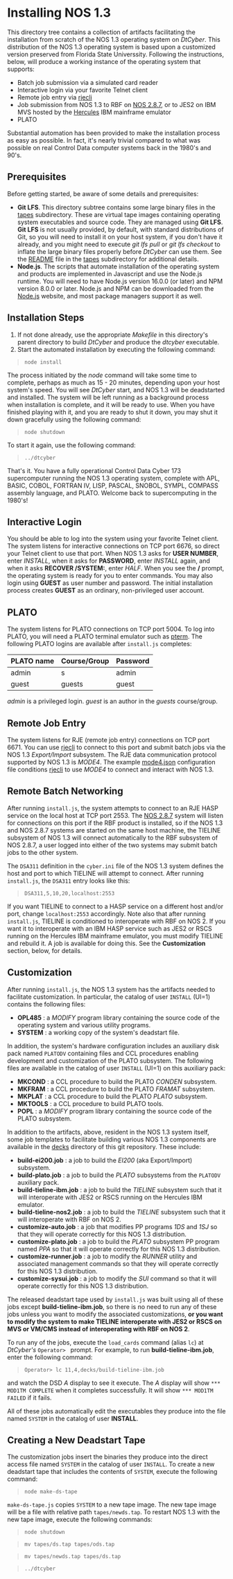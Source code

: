 # Installing NOS 1.3
This directory tree contains a collection of artifacts facilitating the installation
from scratch of the NOS 1.3 operating system on *DtCyber*. This distribution of the
NOS 1.3 operating system is based upon a customized version preserved from Florida
State Universsity. Following the instructions, below, will produce a working instance
of the operating system that supports:

- Batch job submission via a simulated card reader
- Interactive login via your favorite Telnet client
- Remote job entry via [rjecli](../rje-station)
- Job submission from NOS 1.3 to RBF on [NOS 2.8.7](../NOS2.8.7), or to JES2 on IBM
MVS hosted by the [Hercules](https://sdl-hercules-390.github.io/html/) IBM mainframe
emulator
- PLATO

Substantial automation has been provided to make the installation process
as easy as possible. In fact, it's nearly trivial compared to what was possible on
real Control Data computer systems back in the 1980's and 90's.

## Prerequisites
Before getting started, be aware of some details and prerequisites:

- **Git LFS**. This directory subtree contains some large binary files in the
[tapes](tapes) subdirectory. These are virtual tape images containing operating
system executables and source code. They are managed using **Git LFS**. **Git LFS**
is not usually provided, by default, with standard distributions of Git, so you will
need to install it on your host system, if you don't have it already, and you might
need to execute *git lfs pull* or *git lfs checkout* to inflate the large binary
files properly before *DtCyber* can use them. See the [README](tapes/README.md) file
in the [tapes](tapes) subdirectory for additional details.
- **Node.js**. The scripts that automate installation of the operating system and
products are implemented in Javascript and use the Node.js runtime. You will need
to have Node.js version 16.0.0 (or later) and NPM version 8.0.0 or later. Node.js and
NPM can be downloaded from the [Node.js](https://nodejs.org/) website, and most
package managers support it as well.

## Installation Steps
1. If not done already, use the appropriate *Makefile* in this directory's parent
directory to build *DtCyber* and produce the *dtcyber* executable.
2. Start the automated installation by executing the following command:

>`node install`

The process initiated by the *node* command will take some time to complete, perhaps
as much as 15 - 20 minutes, depending upon your host system's speed. You will see
*DtCyber* start, and NOS 1.3 will be deadstarted and installed. The system will be
left running as a background process when installation is complete, and it will be
ready to use. When you have finished playing with it, and you are ready to shut it
down, you may shut it down gracefully using the following command:

>`node shutdown`

To start it again, use the following command:

>`../dtcyber`

That's it. You have a fully operational Control Data Cyber 173 supercomputer
running the NOS 1.3 operating system, complete with APL, BASIC, COBOL, FORTRAN IV,
LISP, PASCAL, SNOBOL, SYMPL, COMPASS assembly language, and PLATO. Welcome back to
supercomputing in the 1980's!

## Interactive Login
You should be able to log into the system using your favorite Telnet client. The
system listens for interactive connections on TCP port 6676, so direct your Telnet
client to use that port. When NOS 1.3 asks for **USER NUMBER**, enter *INSTALL*, when
it asks for **PASSWORD**, enter *INSTALL* again, and when it asks
**RECOVER /SYSTEM:**, enter *HALF*. When you see the **/** prompt, the operating
system is ready for you to enter commands. You may also login using **GUEST** as user
number and password. The initial installation process creates **GUEST** as an
ordinary, non-privileged user account.

## PLATO
The system listens for PLATO connections on TCP port 5004. To log into PLATO, you
will need a PLATO terminal emulator such as
[pterm](https://www.cyber1.org/pterm.asp). The following PLATO logins are available
after `install.js` completes:

| PLATO name   | Course/Group      | Password |
|--------------|-------------------|----------|
| admin        | s                 | admin    |
| guest        | guests            | guest    |

*admin* is a privileged login. *guest* is an author in the *guests* course/group.

## Remote Job Entry
The system listens for RJE (remote job entry) connections on TCP port 6671. You
can use [rjecli](../rje-station) to connect to this port and submit batch jobs via
the NOS 1.3 *Export/Import* subsystem. The RJE data communication protocol supported
by NOS 1.3 is *MODE4*. The example [mode4.json](../rje-station/examples/)
configuration file conditions [rjecli](../rje-station) to use *MODE4* to connect and
interact with NOS 1.3.

## Remote Batch Networking
After running `install.js`, the system attempts to connect to an RJE HASP
service on the local host at TCP port 2553. The [NOS 2.8.7](../NOS2.8.7) system will
listen for connections on this port if the RBF product is installed, so if the NOS
1.3 and NOS 2.8.7 systems are started on the same host machine, the TIELINE
subsystem of NOS 1.3 will connect automatically to the RBF subsystem of NOS 2.8.7,
a user logged into either of the two systems may submit batch jobs to the other
system.

The `DSA311` definition in the `cyber.ini` file of the NOS 1.3 system defines the
host and port to which TIELINE will attempt to connect. After running
`install.js`, the `DSA311` entry looks like this:

>`DSA311,5,10,20,localhost:2553`

If you want TIELINE to connect to a HASP service on a different host and/or port,
change `localhost:2553` accordingly. Note also that after running
`install.js`, TIELINE is conditioned to interoperate with RBF on NOS 2. If
you want it to interoperate with an IBM HASP service such as JES2 or RSCS running on
the Hercules IBM mainframe emulator, you must modify TIELINE and rebuild it. A job
is available for doing this. See the **Customization** section, below, for details.

## Customization
After running `install.js`, the NOS 1.3 system has the artifacts needed to
facilitate customization. In particular, the catalog of user `INSTALL` (UI=1)
contains the following files:

- **OPL485** : a *MODIFY* program library containing the source code of the operating
system and various utility programs.
- **SYSTEM** : a working copy of the system's deadstart file.

In addition, the system's hardware configuration includes an auxiliary disk pack
named `PLATODV` containing files and CCL procedures enabling development and
customization of the PLATO subsystem. The following files are available in the
catalog of user `INSTALL` (UI=1) on this auxiliary pack:

- **MKCOND** : a CCL procedure to build the PLATO *CONDEN* subsystem.
- **MKFRAM** : a CCL procedure to build the PLATO *FRAMAT* subsystem.
- **MKPLAT** : a CCL procedure to build the PLATO *PLATO* subsystem.
- **MKTOOLS** : a CCL procedure to build PLATO tools.
- **POPL** : a *MODIFY* program library containing the source code of the PLATO
subsystem.

In addition to the artifacts, above, resident in the NOS 1.3 system itself, some
job templates to facilitate building various NOS 1.3 components are available in
the [decks](decks) directory of this git repository. These include:

- **build-ei200.job** : a job to build the *EI200* (aka Export/Import) subsystem.
- **build-plato.job** : a job to build the *PLATO* subsystems from the `PLATODV` auxiliary pack.
- **build-tieline-ibm.job** : a job to build the *TIELINE* subsystem such that it will interoperate with JES2 or RSCS running on the Hercules IBM emulator.
- **build-tieline-nos2.job** : a job to build the *TIELINE* subsystem such that it
will interoperate with RBF on NOS 2.
- **customize-auto.job** : a job that modifies PP programs *1DS* and *1SJ* so that
they will operate correctly for this NOS 1.3 distribution.
- **customize-plato.job** : a job to build the *PLATO* subsystem PP program named
*PPA* so that it will operate correctly for this NOS 1.3 distribution.
- **customize-runner.job** : a job to modify the *RUNNER* utility and associated
management commands so that they will operate correctly for this NOS 1.3
distribution.
- **customize-sysui.job** : a job to modify the *SUI* command so that it will operate
correctly for this NOS 1.3 distribution.

The released deadstart tape used by `install.js` was built using all of these
jobs except **build-tieline-ibm.job**, so there is no need to run any of these jobs
unless you want to modify the associated customizations, **or you want to modify
the system to make TIELINE interoperate with JES2 or RSCS on MVS or VM/CMS instead of
interoperating with RBF on NOS 2**.

To run any of the jobs, execute the `load_cards` command (alias `lc`) at *DtCyber's*
`Operator> ` prompt. For example, to run **build-tieline-ibm.job**, enter the following command:

>`Operator> lc 11,4,decks/build-tieline-ibm.job`

and watch the DSD *A* display to see it execute. The *A* display will show
`*** MOD1TM COMPLETE` when it completes successfully. It will show
`*** MOD1TM FAILED` if it fails.

All of these jobs automatically edit the executables they produce into the file named
`SYSTEM` in the catalog of user **INSTALL**. 

## Creating a New Deadstart Tape  
The customization jobs insert the binaries they produce into the direct access file
named `SYSTEM` in the catalog of user `INSTALL`. To create a new deadstart tape that includes the contents of `SYSTEM`, execute the following command:

>`node make-ds-tape`

`make-ds-tape.js` copies `SYSTEM` to a new tape image. The new tape image will be a
file with relative path `tapes/newds.tap`. To restart NOS 1.3 with the new tape
image, execute the following commands:

>`node shutdown`

>`mv tapes/ds.tap tapes/ods.tap`

>`mv tapes/newds.tap tapes/ds.tap`

>`../dtcyber`
